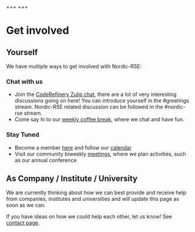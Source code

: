 +++
+++

# Get involved

## Yourself

We have multiple ways to get involved with Nordic-RSE:

### Chat with us

* Join the [CodeRefinery Zulip chat](https://coderefinery.zulipchat.com), there are a lot of very interesting discussions going on here! You can introduce yourself in the #greetings stream. Nordic-RSE related discussion can be followed in the #nordic-rse stream.
* Come say hi to our [weekly coffee break](@/events/meetings.md), where we chat and have fun.

### Stay Tuned

* Become a member [here](/about/membership/) and follow our [calendar](/events/#calendar)
* Visit our community biweekly [meetings](/events/meeting/#community-discussions-biweekly), where we plan activities, such as our annual conference

## As Company / Institute / University

We are currently thinking about how we can best provide and receive help from companies, institutes and universities and will update this page as soon as we can.

If you have ideas on how we could help each other, let us know!
See [contact page](/about/governance/contact/).
